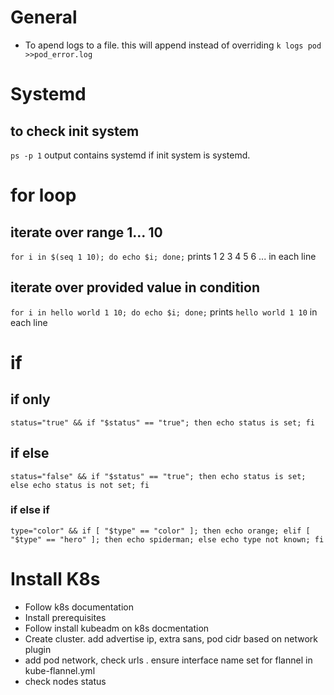# General
- To apend logs to a file. this will append instead of overriding `k logs pod >>pod_error.log`

# Systemd

## to check init system
`ps -p 1`
output contains  systemd if init system is systemd.

# for loop

## iterate over range 1... 10
`for i in $(seq 1 10); do echo $i; done;`
prints 1 2 3 4 5 6 ... in each line

## iterate over provided value in condition
`for i in hello world 1 10; do echo $i; done;`
prints `hello world 1 10` in each line

# if

## if only
`status="true" && if "$status" == "true"; then echo status is set; fi`

## if else
`status="false" && if "$status" == "true"; then echo status is set; else echo status is not set; fi`

### if else if
`type="color" && if [ "$type" == "color" ]; then echo orange; elif [ "$type" == "hero" ]; then echo spiderman; else echo type not known; fi`


# Install K8s
- Follow k8s documentation
- Install prerequisites
- Follow install kubeadm on k8s docmentation
- Create cluster. add advertise ip, extra sans, pod cidr based on network plugin
- add pod network, check urls . ensure interface name set for flannel in kube-flannel.yml
- check nodes status
